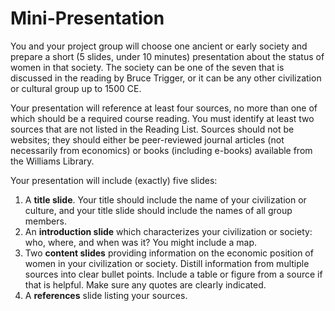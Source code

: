 # Mini-Presentation

You and your project group will choose one ancient or early society 
and prepare a short (5 slides, under 10 minutes) presentation about the status 
of women in that society.  The society can be one of the seven that is discussed in 
the reading by Bruce Trigger, or it can be any other civilization or cultural group 
up to 1500 CE.  

Your presentation will reference at least four sources, no more than one of which 
should be a required course reading.  You must identify at least two sources that 
are not listed in the Reading List.  Sources should not be websites; they should 
either be peer-reviewed journal articles (not necessarily from economics) or 
books (including e-books) available from the Williams Library.

Your presentation will include (exactly) five slides:

1. A **title slide**.  Your title should include the name of your civilization or culture, and your title slide should include the names of all group members.
2. An **introduction slide** which characterizes your civilization or society:  who, where, and when was it?  You might include a map.  
3. Two **content slides** providing information on the economic position of women in your civilization or society.  Distill information from multiple sources into clear bullet points.  Include a table or figure from a source if that is helpful.  Make sure any quotes are clearly indicated.
4. A **references** slide listing your sources.
